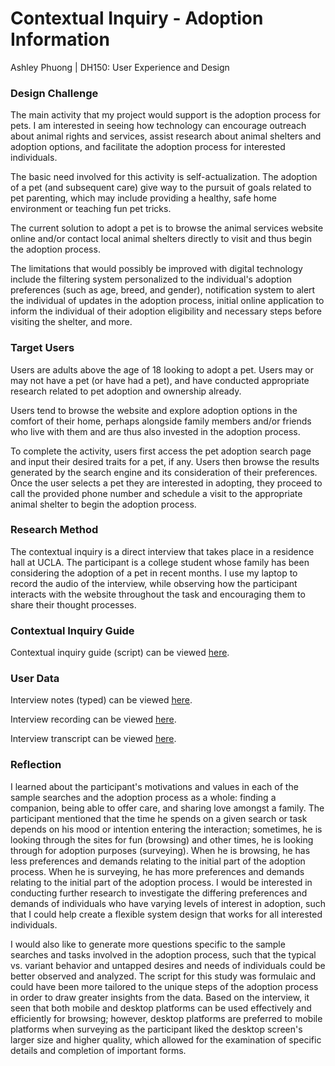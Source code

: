 # Contextual Inquiry - Adoption Information
Ashley Phuong | DH150: User Experience and Design

### Design Challenge
The main activity that my project would support is the adoption process for pets.
I am interested in seeing how technology can encourage outreach about animal rights
and services, assist research about animal shelters and adoption options, and 
facilitate the adoption process for interested individuals. 

The basic need involved for this activity is self-actualization. The adoption of a pet
(and subsequent care) give way to the pursuit of goals related to pet parenting, which
may include providing a healthy, safe home environment or teaching fun pet tricks.

The current solution to adopt a pet is to browse the animal services website online and/or
contact local animal shelters directly to visit and thus begin the adoption process.

The limitations that would possibly be improved with digital technology include the 
filtering system personalized to the individual's adoption preferences (such as age, 
breed, and gender), notification system to alert the individual of updates in the
adoption process, initial online application to inform the individual of their adoption
eligibility and necessary steps before visiting the shelter, and more.


### Target Users
Users are adults above the age of 18 looking to adopt a pet. Users may or may not have
a pet (or have had a pet), and have conducted appropriate research related to pet
adoption and ownership already. 

Users tend to browse the website and explore adoption options in the comfort of their home,
perhaps alongside family members and/or friends who live with them and are thus also
invested in the adoption process.

To complete the activity, users first access the pet adoption search page and input their
desired traits for a pet, if any. Users then browse the results generated by the search
engine and its consideration of their preferences. Once the user selects a pet they are 
interested in adopting, they proceed to call the provided phone number and schedule a visit
to the appropriate animal shelter to begin the adoption process.


### Research Method
The contextual inquiry is a direct interview that takes place in a residence hall at UCLA. 
The participant is a college student whose family has been considering the adoption of a pet
in recent months. I use my laptop to record the audio of the interview, while observing how 
the participant interacts with the website throughout the task and encouraging them to share
their thought processes.

### Contextual Inquiry Guide
Contextual inquiry guide (script) can be viewed [here](https://docs.google.com/document/d/1mXtMR_DwRU-tGLd9dp7j_uH6nVtb31ZGk3twHI37TUU/edit?usp=sharing).

### User Data
Interview notes (typed) can be viewed [here](https://docs.google.com/document/d/1CVPSGDcqol3B8gEBJN2aBJREPdDLweCXHe1778IFofU/edit?usp=sharing).

Interview recording can be viewed [here](https://drive.google.com/file/d/1AL_2pUFD79RvsE0aYmImKLAvdMFjVGrd/view?usp=sharing).

Interview transcript can be viewed [here](https://docs.google.com/document/d/12qhUkReYXj0dJuKOSW268ZyEY--BXPcVj-Z5ilhPqO8/edit?usp=sharing).

### Reflection
I learned about the participant's motivations and values in each of the sample searches and the adoption process as a whole: finding a companion, being able to offer care, and sharing love amongst a family. The participant mentioned that the time he spends on a given search or task depends on his mood or intention entering the interaction; sometimes, he is looking through the sites for fun (browsing) and other times, he is looking through for adoption purposes (surveying). When he is browsing, he has less preferences and demands relating to the initial part of the adoption process. When he is surveying, he has more preferences and demands relating to the initial part of the adoption process. I would be interested in conducting further research to investigate the differing preferences and demands of individuals who have varying levels of interest in adoption, such that I could help create a flexible system design that works for all interested individuals.

I would also like to generate more questions specific to the sample searches and tasks involved in the adoption process, such that the typical vs. variant behavior and untapped desires and needs of individuals could be better observed and analyzed. The script for this study was formulaic and could have been more tailored to the unique steps of the adoption process in order to draw greater insights from the data. Based on the interview, it seen that both mobile and desktop platforms can be used effectively and efficiently for browsing; however, desktop platforms are preferred to mobile platforms when surveying as the participant liked the desktop screen's larger size and higher quality, which allowed for the examination of specific details and completion of important forms.
